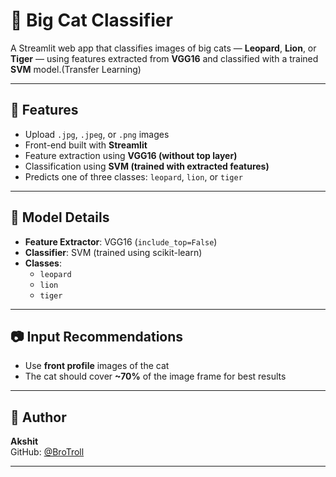 # 🐯 Big Cat Classifier

A Streamlit web app that classifies images of big cats — **Leopard**, **Lion**, or **Tiger** — using features extracted from **VGG16** and classified with a trained **SVM** model.(Transfer Learning)

---

## 📌 Features

- Upload `.jpg`, `.jpeg`, or `.png` images
- Front-end built with **Streamlit**
- Feature extraction using **VGG16 (without top layer)**
- Classification using **SVM (trained with extracted features)**
- Predicts one of three classes: `leopard`, `lion`, or `tiger`
  
---

## 🧠 Model Details

- **Feature Extractor**: VGG16 (`include_top=False`)
- **Classifier**: SVM (trained using scikit-learn)
- **Classes**:
  - `leopard`
  - `lion`
  - `tiger`

---

## 📷 Input Recommendations

- Use **front profile** images of the cat
- The cat should cover **~70%** of the image frame for best results

---

## 👤 Author

**Akshit**  
GitHub: [@BroTroll](https://github.com/BroTroll)

---
